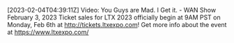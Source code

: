[2023-02-04T04:39:11Z] Video: You Guys are Mad. I Get it. - WAN Show February 3, 2023 
Ticket sales for LTX 2023 officially begin at 9AM PST on Monday, Feb 6th at http://tickets.ltxexpo.com! Get more info about the event at https://www.ltxexpo.com/

